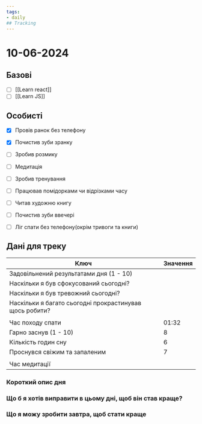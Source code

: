 ```yaml
---
tags:
- daily
## Tracking
---
```

# 10-06-2024

## Базові

- [ ] [[Learn react]]
- [ ] [[Learn JS]]

## Особисті

- [x] Провів ранок без телефону
- [x] Почистив зуби зранку
- [ ] Зробив розмику

- [ ] Медитація
- [ ] Зробив тренування
- [ ] Працював помідорками чи відрізками часу

- [ ] Читав художню книгу
- [ ] Почистив зуби ввечері
- [ ] Ліг спати без телефону(окрім тривоги та книги)

## Дані для треку
 

| Ключ                                                    | Значення |
| ------------------------------------------------------- | -------- |
| Задовільнений результатами дня (1 - 10)                 |          |
| Наскільки я був сфокусований сьогодні?                  |          |
| Наскільки я був тревожний сьогодні?                     |          |
| Наскільки я багато сьогодні прокрастинував щось робити? |          |
|                                                         |          |
| Час походу спати                                        | 01:32    |
| Гарно заснув (1 - 10)                                   | 8        |
| Кількість годин сну                                     | 6        |
| Проснувся свіжим та запаленим                           | 7        |
|                                                         |          |
| Час медитації                                           |          |

### Короткий опис дня


### Що б я хотів виправити в цьому дні, щоб він став краще?


### Що я можу зробити завтра, щоб стати краще
